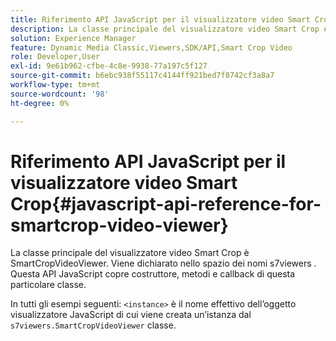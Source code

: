 ```yaml
---
title: Riferimento API JavaScript per il visualizzatore video Smart Crop
description: La classe principale del visualizzatore video Smart Crop è SmartCropVideoViewer. Viene dichiarato nello spazio dei nomi s7viewers . Questa API JavaScript copre costruttore, metodi e callback di questa particolare classe.
solution: Experience Manager
feature: Dynamic Media Classic,Viewers,SDK/API,Smart Crop Video
role: Developer,User
exl-id: 9e61b962-cfbe-4c8e-9938-77a197c5f127
source-git-commit: b6ebc938f55117c4144ff921bed7f8742cf3a8a7
workflow-type: tm+mt
source-wordcount: '98'
ht-degree: 0%

---
```


# Riferimento API JavaScript per il visualizzatore video Smart Crop{#javascript-api-reference-for-smartcrop-video-viewer}

La classe principale del visualizzatore video Smart Crop è SmartCropVideoViewer. Viene dichiarato nello spazio dei nomi s7viewers . Questa API JavaScript copre costruttore, metodi e callback di questa particolare classe.

In tutti gli esempi seguenti: `<instance>` è il nome effettivo dell’oggetto visualizzatore JavaScript di cui viene creata un’istanza dal `s7viewers.SmartCropVideoViewer` classe.
